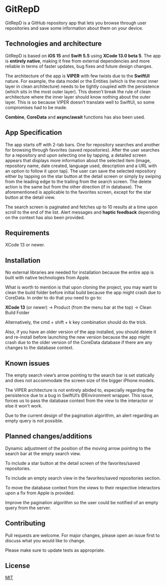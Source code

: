 # GitRepD
GitRepD is a GitHub repository app that lets you browse through user repositories and save some information about them on your device. 

## Technologies and architecture
GitRepD is based on **iOS 15** and __Swift 5.5__ using __XCode 13.0 beta 5__. The app is **entirely native**, making it free from external dependencies and more reliable in terms of faster updates, bug fixes and future design changes.

The architecture of the app is __VIPER__ with few twists due to the **SwiftUI** nature. For example, the data model or the Entities (which is the most inner layer in clean architecture) needs to be tightly coupled with the persistence (which sits in the most outer layer). This doesn’t break the rule of clean architecture where the inner layer should know nothing about the outer layer. This is so because VIPER doesn’t translate well to SwiftUI, so some compromises had to be made.

__Combine__, __CoreData__ and __async/await__ functions has also been used.

## App Specification
The app starts off with 2-tab bars. One for repository searches and another for browsing through favorites (saved repositories). After the user searches for a repository and upon selecting one by tapping, a detailed screen appears that displays more information about the selected item (image, repository name, date created, language used, description and a URL with an option to follow it upon tap). The user can save the selected repository either by tapping on the star button at the detail screen or simply by swiping from the leading edge to the trailing from the search screen. The delete action is the same but from the other direction (if in database). The aforementioned is applicable to the favorites screen, except for the star button at the detail view.

The search screen is paginated and fetches up to 10 results at a time upon scroll to the end of the list. Alert messages and **haptic feedback** depending on the context has also been provided.

## Requirements
XCode 13 or newer.

## Installation
No external libraries are needed for installation because the entire app is built with native technologies from Apple.

What is worth to mention is that upon cloning the project, you may want to clean the build folder before initial build because the app might crash due to CoreData. In order to do that you need to go to:

__XCode 13__ (or newer) -> Product (from the menu bar at the top) -> Clean Build Folder

Alternatively, the cmd + shift + k key combination should do the trick.

Also, if you have an older version of the app installed, you should delete it and re-install before launching the new version because the app might crash due to the older version of the CoreData database if there are any changes to the database context.

## Known issues
The empty search view’s arrow pointing to the search bar is set statically and does not accommodate the screen size of the bigger iPhone models.

The VIPER architecture is not entirely abided to, especially regarding the persistence due to a bug in SwiftUI’s @Environment wrapper. This issue, forces us to pass the database context from the view to the interactor or else it won’t work.

Due to the current design of the pagination algorithm, an alert regarding an empty query is not possible.

## Planned changes/additions
Dynamic adjustment of the position of the moving arrow pointing to the search bar at the empty search view.

To include a star button at the detail screen of the favorites/saved repositories.

To include an empty search view in the favorites/saved repositories section.

To move the database context from the views to their respective interactors upon a fix from Apple is provided.

Improve the pagination algorithm so the user could be notified of an empty query from the server.

## Contributing
Pull requests are welcome. For major changes, please open an issue first to discuss what you would like to change.

Please make sure to update tests as appropriate.

## License
[MIT](https://choosealicense.com/licenses/mit/)
